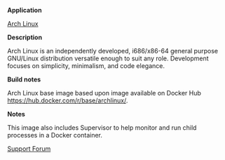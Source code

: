 **Application**

[Arch Linux](https://www.archlinux.org/)

**Description**

Arch Linux is an independently developed, i686/x86-64 general purpose GNU/Linux distribution versatile enough to suit any role. Development focuses on simplicity, minimalism, and code elegance.

**Build notes**

Arch Linux base image based upon image available on Docker Hub https://hub.docker.com/r/base/archlinux/.

**Notes**

This image also includes Supervisor to help monitor and run child processes in a Docker container.

[Support Forum](http://lime-technology.com/forum/index.php?topic=45811.0)
